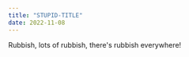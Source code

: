 ```yaml
---
title: "STUPID-TITLE"
date: 2022-11-08
---
```

Rubbish, lots of rubbish, there's rubbish everywhere!
